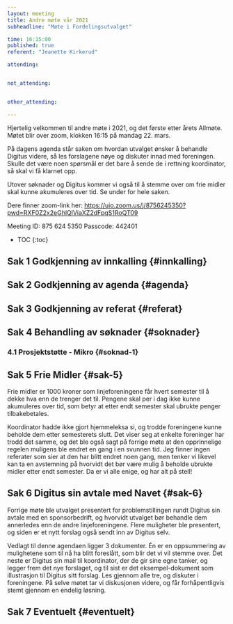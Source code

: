 ```yaml
---
layout: meeting
title: Andre møte vår 2021
subheadline: "Møte i Fordelingsutvalget"

time: 16:15:00
published: true
referent: "Jeanette Kirkerud"

attending:


not_attending:


other_attending:

---
```

Hjertelig velkommen til andre møte i 2021, og det første etter årets Allmøte. 
Møtet blir over zoom, klokken 16:15 på mandag 22. mars.   

På dagens agenda står saken om hvordan utvalget ønsker å behandle Digitus videre, 
så les forslagene nøye og diskuter innad med foreningen. Skulle det være noen spørsmål
er det bare å sende de i rettning koordinator, så skal vi få klarnet opp. 

Utover søknader og Digitus kommer vi også til å stemme over om frie midler skal 
kunne akumuleres over tid. Se under for hele saken. 


Dere finner zoom-link her:
https://uio.zoom.us/j/8756245350?pwd=RXF0Z2x2eGhlQlViaXZ2dFpqS1RoQT09

Meeting ID: 875 624 5350
Passcode: 442401


* TOC
{:toc}

## Sak 1 Godkjenning av innkalling {#innkalling}

## Sak 2 Godkjenning av agenda {#agenda}

## Sak 3 Godkjenning av referat {#referat}

## Sak 4 Behandling av søknader {#soknader}

### 4.1 Prosjektstøtte - Mikro {#soknad-1}

## Sak 5 Frie Midler {#sak-5}
Frie midler er 1000 kroner som linjeforeningene får hvert semester til å 
dekke hva enn de trenger det til. Pengene skal per i dag ikke kunne akumuleres over tid,
som betyr at etter endt semester skal ubrukte penger tilbakebetales. 

Koordinator hadde ikke gjort hjemmeleksa si, og trodde foreningene kunne beholde dem etter semesterets slutt. 
Det viser seg at enkelte foreninger har trodd det samme, og det ble også sagt på forrige møte at den opprinnelige regelen
muligens ble endret en gang i en svunnen tid. Jeg finner ingen referater som sier at den har blitt endret noen gang, 
men tenker vi likevel kan ta en avstemning på hvorvidt det bør være mulig å beholde ubrukte midler etter endt semester.
Da er vi alle enige, og har alt på stell!

## Sak 6 Digitus sin avtale med Navet {#sak-6}
Forrige møte ble utvalget presentert for problemstillingen rundt Digitus sin avtale med en sponsorbedrift, 
og hvorvidt utvalget bør behandle dem annerledes enn de andre linjeforeningene. 
Flere muligheter ble presentert, og siden er et nytt forslag også sendt inn av Digitus selv. 

Vedlagt til denne agendaen ligger 3 dokumenter. 
Én er en oppsummering av mulighetene som til nå ha blitt foreslått, som blir det vi vil stemme over. 
Det neste er Digitus sin mail til koordinator, der de gir sine egne tanker, og legger frem det nye forslaget,
og til sist er det eksempel-dokument som illustrasjon til Digitus sitt forslag. 
Les gjennom alle tre, og diskuter i foreningene. 
På selve møtet tar vi diskusjonen videre, og får forhåpentligvis stemt gjennom en endelig løsning. 

## Sak 7 Eventuelt {#eventuelt}
